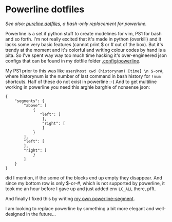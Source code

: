 # Powerline dotfiles

*See also: [pureline dotfiles](pureline.html), a bash-only replacement for
powerline.*

Powerline is a set if python stuff to create modelines for vim, PS1 for bash
and so forth. I'm not really excited that it's made in python (overkill) and it
lacks some very basic features (cannot print $ or # out of the box). But it's
trendy at the moment and it's colorful and writing colour codes by hand is a
pita. So I've spent way way too much time hacking it's over-engineered json
configs that can be found in my dotfile folder
[.config/powerline](https://github.com/flammie/dotfiles/tree/master/config/powerline).

My PS1 prior to this was like `user@host cwd (historynum) [time] \n $-or#`,
where historynum is the number of last command in bash history for `!num`
shortcuts. Half of these do not exist in powerline :-( And to get multiline
working in powerline you need this arghle barghle of nonsense json:

```
{
	"segments": {
        "above": [
            {
               "left": [
                ],
                "right": [
                ]
            }
        ],
        "left": [
        ],
        "right": [
            }
        ]
	}
}
```

did I mention, if the some of the blocks end up empty they disappear. And since
my bottom row is only $-or-#, which is not supported by powerline, it took me an
hour before I gave up and just added env `LC_ALL` there, pfft.

And finally I fixed this by writing [my own
powerline-segment](//github.com/flammie/powerline-flammie/).

I am looking to replace powerline by something a bit more elegant and
well-designed in the future...
